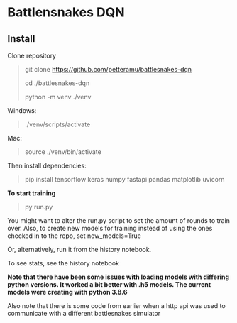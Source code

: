 # Battlensnakes DQN

## Install

Clone repository

> git clone https://github.com/petteramu/battlesnakes-dqn
>
> cd ./battlesnakes-dqn
>
> python -m venv ./venv

Windows:

> ./venv/scripts/activate

Mac:

> source ./venv/bin/activate

Then install dependencies:
> pip install tensorflow keras numpy fastapi pandas matplotlib uvicorn


**To start training**

> py run.py

You might want to alter the run.py script to set the amount of rounds to train over. Also, to create new models for training instead of using the ones checked in to the repo, set new_models=True

Or, alternatively, run it from the history notebook.

To see stats, see the history notebook

**Note that there have been some issues with loading models with differing python versions. It worked a bit better with .h5 models. The current models were creating with python 3.8.6**

Also note that there is some code from earlier when a http api was used to communicate with a different battlesnakes simulator
